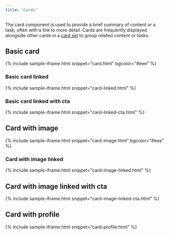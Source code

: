 ```yaml
---
title: "Cards"
---
```

The card component is used to provide a brief summary of content or a task, often with a link to more detail. Cards are frequently displayed alongside other cards in a [card set](/blocks/card-set/) to group related content or tasks.

## Basic card
{% include sample-iframe.html snippet="card.html" bgcolor="#eee" %}

### Basic card linked
{% include sample-iframe.html snippet="card-linked.html" %}

### Basic card linked with cta
{% include sample-iframe.html snippet="card-linked-cta.html" %}

## Card with image
{% include sample-iframe.html snippet="card-image.html" bgcolor="#eee" %}

### Card with image linked
{% include sample-iframe.html snippet="card-image-linked.html" %}

## Card with image linked with cta
{% include sample-iframe.html snippet="card-image-linked-cta.html" %}

## Card with profile
{% include sample-iframe.html snippet="card-profile.html" %}
